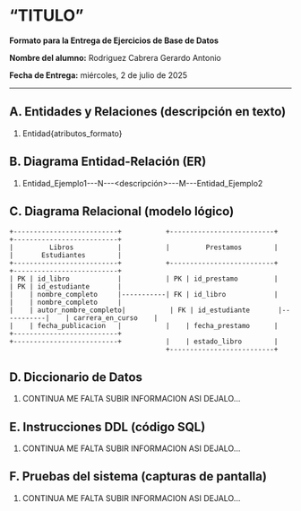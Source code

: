 # “TITULO”

**Formato para la Entrega de Ejercicios de Base de Datos**

**Nombre del alumno:** Rodriguez Cabrera Gerardo Antonio

**Fecha de Entrega:** miércoles, 2 de julio de 2025

---

## A. Entidades y Relaciones (descripción en texto)

1.  Entidad{atributos_formato}

## B. Diagrama Entidad-Relación (ER)

1.  Entidad_Ejemplo1---N---<descripción>---M---Entidad_Ejemplo2

## C. Diagrama Relacional (modelo lógico)

```text
+--------------------------+           +--------------------------+           +--------------------------+
|         Libros           |           |         Prestamos        |           |       Estudiantes        |
+--------------------------+           +--------------------------+           +--------------------------+
| PK | id_libro            |           | PK | id_prestamo         |           | PK | id_estudiante       |
|    | nombre_completo     |-----------| FK | id_libro            |           |    | nombre_completo     |
|    | autor_nombre_completo|           | FK | id_estudiante       |-----------|    | carrera_en_curso    |
|    | fecha_publicacion   |           |    | fecha_prestamo      |           +--------------------------+
+--------------------------+           |    | estado_libro        |
                                       +--------------------------+
```

## D. Diccionario de Datos

1.  CONTINUA ME FALTA SUBIR INFORMACION ASI DEJALO…

## E. Instrucciones DDL (código SQL)

1.  CONTINUA ME FALTA SUBIR INFORMACION ASI DEJALO…

## F. Pruebas del sistema (capturas de pantalla)

1.  CONTINUA ME FALTA SUBIR INFORMACION ASI DEJALO…
